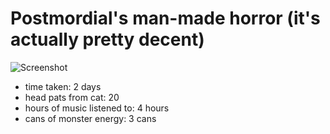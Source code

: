 # Postmordial's man-made horror (it's actually pretty decent)

![Screenshot](src/screenshot.png)

- time taken: 2 days
- head pats from cat: 20
- hours of music listened to: 4 hours
- cans of monster energy: 3 cans
